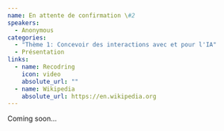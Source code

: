 ```yaml
---
name: En attente de confirmation \#2
speakers:
  - Anonymous
categories:
  - "Thème 1: Concevoir des interactions avec et pour l'IA"
  - Présentation
links:
  - name: Recodring
    icon: video
    absolute_url: ""
  - name: Wikipedia
    absolute_url: https://en.wikipedia.org
---
```


Coming soon...